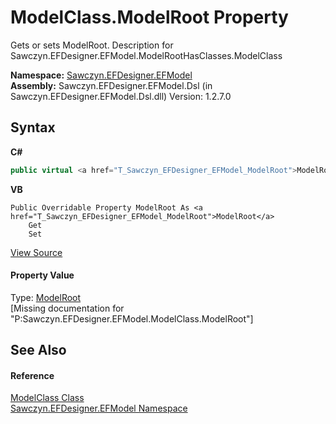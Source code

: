 # ModelClass.ModelRoot Property 
 

Gets or sets ModelRoot. Description for Sawczyn.EFDesigner.EFModel.ModelRootHasClasses.ModelClass

**Namespace:**&nbsp;<a href="N_Sawczyn_EFDesigner_EFModel">Sawczyn.EFDesigner.EFModel</a><br />**Assembly:**&nbsp;Sawczyn.EFDesigner.EFModel.Dsl (in Sawczyn.EFDesigner.EFModel.Dsl.dll) Version: 1.2.7.0

## Syntax

**C#**<br />
``` C#
public virtual <a href="T_Sawczyn_EFDesigner_EFModel_ModelRoot">ModelRoot</a> ModelRoot { get; set; }
```

**VB**<br />
``` VB
Public Overridable Property ModelRoot As <a href="T_Sawczyn_EFDesigner_EFModel_ModelRoot">ModelRoot</a>
	Get
	Set
```

<a href="https://github.com/msawczyn/EFDesigner/tree/master/src/Dsl/GeneratedCode/DomainClasses.cs#L4871" title="View the source code">View Source</a><br />

#### Property Value
Type: <a href="T_Sawczyn_EFDesigner_EFModel_ModelRoot">ModelRoot</a><br />\[Missing <value> documentation for "P:Sawczyn.EFDesigner.EFModel.ModelClass.ModelRoot"\]

## See Also


#### Reference
<a href="T_Sawczyn_EFDesigner_EFModel_ModelClass">ModelClass Class</a><br /><a href="N_Sawczyn_EFDesigner_EFModel">Sawczyn.EFDesigner.EFModel Namespace</a><br />
